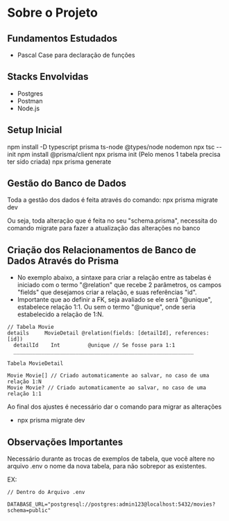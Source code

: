 # Sobre o Projeto


## Fundamentos Estudados
- Pascal Case para declaração de funções

## Stacks Envolvidas
- Postgres
- Postman
- Node.js

## Setup Inicial
npm install -D typescript prisma ts-node @types/node nodemon
npx tsc --init
npm install @prisma/client
npx prisma init (Pelo menos 1 tabela precisa ter sido criada)
npx prisma generate

## Gestão do Banco de Dados
Toda a gestão dos dados é feita através do comando:
npx prisma migrate dev

Ou seja, toda alteração que é feita no seu "schema.prisma", necessita do comando
migrate para fazer a atualização das alterações no banco

## Criação dos Relacionamentos de Banco de Dados Através do Prisma
- No exemplo abaixo, a sintaxe para criar a relação entre as tabelas é iniciado com o termo "@relation" que recebe 2 parâmetros, os campos "fields" que desejamos criar a relação, e suas referências "id".
- Importante que ao definir a FK, seja avaliado se ele será "@unique", estabelece relação 1:1. Ou sem o termo "@unique", onde seria estabelecido a relação de 1:N.

```
// Tabela Movie
details     MovieDetail @relation(fields: [detailId], references: [id])
  detailId    Int         @unique // Se fosse para 1:1
  __________________________________________________________

Tabela MovieDetail

Movie Movie[] // Criado automaticamente ao salvar, no caso de uma relação 1:N
Movie Movie? // Criado automaticamente ao salvar, no caso de uma relação 1:1

```
Ao final dos ajustes é necessário dar o comando para migrar as alterações
 - npx prisma migrate dev

## Observações Importantes
Necessário durante as trocas de exemplos de tabela, que você altere no arquivo .env o nome da nova tabela, para não sobrepor as existentes.

EX:
```
// Dentro do Arquivo .env

DATABASE_URL="postgresql://postgres:admin123@localhost:5432/movies?schema=public"


```
